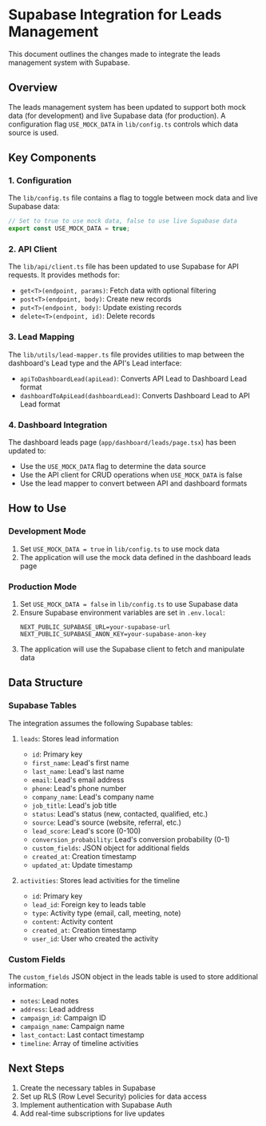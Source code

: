 # Supabase Integration for Leads Management

This document outlines the changes made to integrate the leads management system with Supabase.

## Overview

The leads management system has been updated to support both mock data (for development) and live Supabase data (for production). A configuration flag `USE_MOCK_DATA` in `lib/config.ts` controls which data source is used.

## Key Components

### 1. Configuration

The `lib/config.ts` file contains a flag to toggle between mock data and live Supabase data:

```typescript
// Set to true to use mock data, false to use live Supabase data
export const USE_MOCK_DATA = true;
```

### 2. API Client

The `lib/api/client.ts` file has been updated to use Supabase for API requests. It provides methods for:

- `get<T>(endpoint, params)`: Fetch data with optional filtering
- `post<T>(endpoint, body)`: Create new records
- `put<T>(endpoint, body)`: Update existing records
- `delete<T>(endpoint, id)`: Delete records

### 3. Lead Mapping

The `lib/utils/lead-mapper.ts` file provides utilities to map between the dashboard's Lead type and the API's Lead interface:

- `apiToDashboardLead(apiLead)`: Converts API Lead to Dashboard Lead format
- `dashboardToApiLead(dashboardLead)`: Converts Dashboard Lead to API Lead format

### 4. Dashboard Integration

The dashboard leads page (`app/dashboard/leads/page.tsx`) has been updated to:

- Use the `USE_MOCK_DATA` flag to determine the data source
- Use the API client for CRUD operations when `USE_MOCK_DATA` is false
- Use the lead mapper to convert between API and dashboard formats

## How to Use

### Development Mode

1. Set `USE_MOCK_DATA = true` in `lib/config.ts` to use mock data
2. The application will use the mock data defined in the dashboard leads page

### Production Mode

1. Set `USE_MOCK_DATA = false` in `lib/config.ts` to use Supabase data
2. Ensure Supabase environment variables are set in `.env.local`:
   ```
   NEXT_PUBLIC_SUPABASE_URL=your-supabase-url
   NEXT_PUBLIC_SUPABASE_ANON_KEY=your-supabase-anon-key
   ```
3. The application will use the Supabase client to fetch and manipulate data

## Data Structure

### Supabase Tables

The integration assumes the following Supabase tables:

1. `leads`: Stores lead information
   - `id`: Primary key
   - `first_name`: Lead's first name
   - `last_name`: Lead's last name
   - `email`: Lead's email address
   - `phone`: Lead's phone number
   - `company_name`: Lead's company name
   - `job_title`: Lead's job title
   - `status`: Lead's status (new, contacted, qualified, etc.)
   - `source`: Lead's source (website, referral, etc.)
   - `lead_score`: Lead's score (0-100)
   - `conversion_probability`: Lead's conversion probability (0-1)
   - `custom_fields`: JSON object for additional fields
   - `created_at`: Creation timestamp
   - `updated_at`: Update timestamp

2. `activities`: Stores lead activities for the timeline
   - `id`: Primary key
   - `lead_id`: Foreign key to leads table
   - `type`: Activity type (email, call, meeting, note)
   - `content`: Activity content
   - `created_at`: Creation timestamp
   - `user_id`: User who created the activity

### Custom Fields

The `custom_fields` JSON object in the leads table is used to store additional information:

- `notes`: Lead notes
- `address`: Lead address
- `campaign_id`: Campaign ID
- `campaign_name`: Campaign name
- `last_contact`: Last contact timestamp
- `timeline`: Array of timeline activities

## Next Steps

1. Create the necessary tables in Supabase
2. Set up RLS (Row Level Security) policies for data access
3. Implement authentication with Supabase Auth
4. Add real-time subscriptions for live updates 